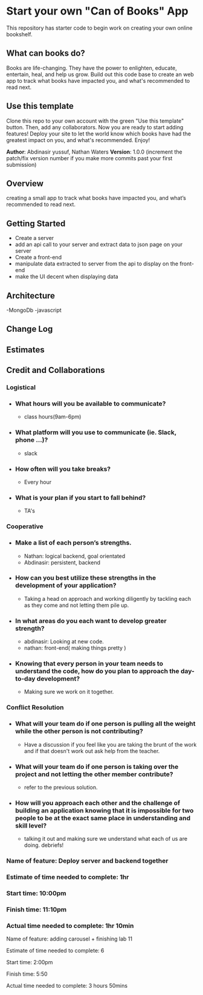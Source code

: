 # Start your own "Can of Books" App

This repository has starter code to begin work on creating your own online bookshelf.

## What can books do?

Books are life-changing. They have the power to enlighten, educate, entertain, heal, and help us grow. Build out this code base to create an web app to track what books have impacted you, and what's recommended to read next.

## Use this template

Clone this repo to your own account with the green "Use this template" button. Then, add any collaborators. Now you are ready to start adding features! Deploy your site to let the world know which books have had the greatest impact on you, and what's recommended. Enjoy!



**Author**: Abdinasir yussuf, Nathan Waters
**Version**: 1.0.0 (increment the patch/fix version number if you make more commits past your first submission)

## Overview
 creating a small app to track what books have impacted you, and what’s recommended to read next.

## Getting Started
- Create a server 
- add an api call to your server and extract data to json page on your server
- Create a front-end
- manipulate data extracted to server from the api  to display on the front-end
- make the UI decent when displaying data 

## Architecture
-MongoDb
-javascript

## Change Log


## Estimates
<!-- See below -->

## Credit and Collaborations


### Logistical


- ### What hours will you be available to communicate?
  - class hours(9am-6pm)

- ### What platform will you use to communicate (ie. Slack, phone …)?
  - slack

- ### How often will you take breaks?
  - Every hour

- ### What is your plan if you start to fall behind?
  - TA's 

### Cooperative


- ### Make a list of each person’s strengths.
  - Nathan: logical backend, goal orientated
  - Abdinasir: persistent, backend
  
- ### How can you best utilize these strengths in the development of your application?
  - Taking a head on approach and working diligently by tackling each as they come and not letting them pile up.

- ### In what areas do you each want to develop greater strength?
  - abdinasir: Looking at new code.
  - nathan: front-end( making things pretty )

- ### Knowing that every person in your team needs to understand the code, how do you plan to approach the day-to-day development?
  - Making sure we work on it together.

### Conflict Resolution


- ### What will your team do if one person is pulling all the weight while the other person is not contributing?
  - Have a discussion if you feel like you are taking the brunt of the work and if that doesn't work out ask help from the teacher. 


- ### What will your team do if one person is taking over the project and not letting the other member contribute?
  - refer to the previous solution.

- ### How will you approach each other and the challenge of building an application knowing that it is impossible for two people to be at the exact same place in understanding and skill level?
  - talking it out and making sure we understand what each of us are doing. debriefs!

  



### Name of feature: Deploy server and backend together

### Estimate of time needed to complete: 1hr

### Start time: 10:00pm

### Finish time: 11:10pm

### Actual time needed to complete: 1hr 10min

Name of feature: adding carousel + finishing lab 11

Estimate of time needed to complete: 6

Start time: 2:00pm

Finish time: 5:50

Actual time needed to complete: 3 hours 50mins 